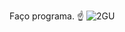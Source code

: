 Faço programa. ☝️
![2GU](https://github.com/user-attachments/assets/f0c94798-e21c-487c-8362-b0905a2ea811)
